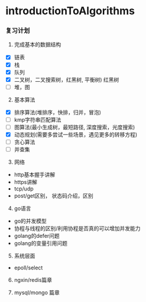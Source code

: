 # introductionToAlgorithms

### 复习计划

1. 完成基本的数据结构

- [x] 链表
- [x] 栈
- [x] 队列
- [x] 二叉树，二叉搜索树，红黑树, 平衡树) 红黑树
- [ ] 堆，图

2. 基本算法
- [x] 排序算法(堆排序，快排，归并，冒泡)
- [ ] kmp字符串匹配算法
- [ ] 图算法(最小生成树，最短路径, 深度搜索，光度搜索)
- [x] 动态规划(需要多尝试一些场景，遇见更多的转移方程)
- [ ] 贪心算法
- [ ] 并查集

3. 网络
- http基本握手讲解
- https讲解
- tcp/udp
- post/get区别， 状态码介绍，区别

4. go语言
- go的并发模型
- 协程与线程的区别/利用协程是否真的可以增加并发能力
- golang的defer问题
- golang的变量引用问题


5. 系统层面
- epoll/select

6. ngxin/redis篇章

7. mysql/mongo 篇章
